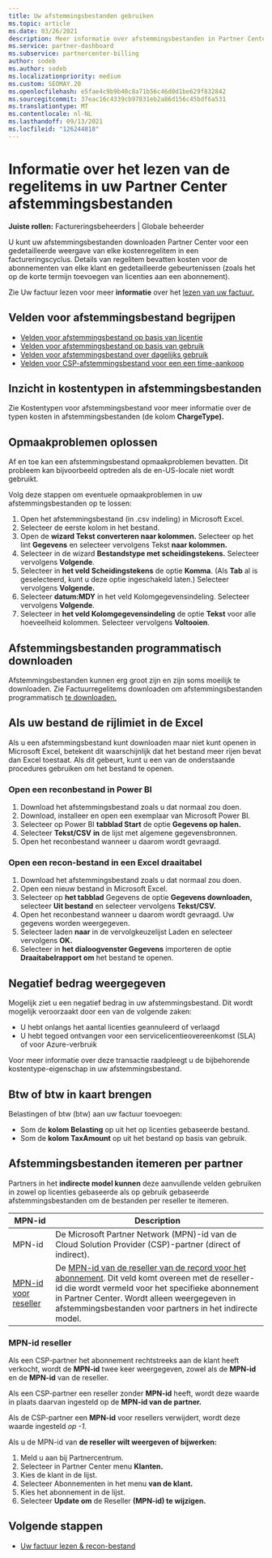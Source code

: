 ```yaml
---
title: Uw afstemmingsbestanden gebruiken
ms.topic: article
ms.date: 03/26/2021
description: Meer informatie over afstemmingsbestanden in Partner Center en hoe u de gedetailleerde, line-itemweergaven van kosten voor een bepaalde factureringscyclus interpreteert.
ms.service: partner-dashboard
ms.subservice: partnercenter-billing
author: sodeb
ms.author: sodeb
ms.localizationpriority: medium
ms.custom: SEOMAY.20
ms.openlocfilehash: e5fae4c9b9b40c8a71b56c46d0d1be629f832842
ms.sourcegitcommit: 37eac16c4339cb97831eb2a86d156c45bdf6a531
ms.translationtype: MT
ms.contentlocale: nl-NL
ms.lasthandoff: 09/13/2021
ms.locfileid: "126244818"
---
```

# <a name="learn-how-to-read-the-line-items-in-your-partner-center-reconciliation-files"></a>Informatie over het lezen van de regelitems in uw Partner Center afstemmingsbestanden

**Juiste rollen:** Factureringsbeheerders | Globale beheerder

U kunt uw afstemmingsbestanden downloaden Partner Center voor een gedetailleerde weergave van elke kostenregelitem in een factureringscyclus. Details van regelitem bevatten kosten voor de abonnementen van elke klant en gedetailleerde gebeurtenissen (zoals het op de korte termijn toevoegen van licenties aan een abonnement).

Zie Uw factuur lezen voor meer **informatie** over het [lezen van uw factuur.](read-your-bill.md)

## <a name="understand-reconciliation-file-fields"></a>Velden voor afstemmingsbestand begrijpen

- [Velden voor afstemmingsbestand op basis van licentie](license-based-recon-files.md)
- [Velden voor afstemmingsbestand op basis van gebruik](usage-based-recon-files.md)
- [Velden voor afstemmingsbestand over dagelijks gebruik](daily-rated-usage-recon-files.md)
- [Velden voor CSP-afstemmingsbestand voor een een time-aankoop](modern-invoice-reconciliation-file.md)

## <a name="understand-charge-types-in-reconciliation-files"></a>Inzicht in kostentypen in afstemmingsbestanden

Zie Kostentypen voor afstemmingsbestand voor meer [](recon-file-charge-types.md)informatie over de typen kosten in afstemmingsbestanden (de kolom **ChargeType).**

## <a name="fix-formatting-issues"></a>Opmaakproblemen oplossen

Af en toe kan een afstemmingsbestand opmaakproblemen bevatten. Dit probleem kan bijvoorbeeld optreden als de en-US-locale niet wordt gebruikt.

Volg deze stappen om eventuele opmaakproblemen in uw afstemmingsbestanden op te lossen:

1. Open het afstemmingsbestand (in .csv indeling) in Microsoft Excel.
2. Selecteer de eerste kolom in het bestand.
3. Open de **wizard Tekst converteren naar kolommen.** Selecteer op het lint **Gegevens** en selecteer vervolgens Tekst **naar kolommen.**
4. Selecteer in de wizard **Bestandstype met scheidingstekens.** Selecteer vervolgens **Volgende**.
5. Selecteer in **het veld Scheidingstekens** de optie **Komma**. (Als **Tab** al is geselecteerd, kunt u deze optie ingeschakeld laten.) Selecteer vervolgens **Volgende.**
6. Selecteer  **datum:MDY** in het veld Kolomgegevensindeling. Selecteer vervolgens **Volgende**.
7. Selecteer in **het veld Kolomgegevensindeling** de optie **Tekst** voor alle hoeveelheid kolommen. Selecteer vervolgens **Voltooien**.

## <a name="download-reconciliation-files-programmatically"></a>Afstemmingsbestanden programmatisch downloaden

Afstemmingsbestanden kunnen erg groot zijn en zijn soms moeilijk te downloaden. Zie Factuurregelitems downloaden om afstemmingsbestanden programmatisch [te downloaden.](/partner-center/develop/get-invoiceline-items)

## <a name="if-your-file-exceeds-the-row-limit-in-excel"></a>Als uw bestand de rijlimiet in de Excel

Als u een afstemmingsbestand kunt downloaden maar niet kunt openen in Microsoft Excel, betekent dit waarschijnlijk dat het bestand meer rijen bevat dan Excel toestaat. Als dit gebeurt, kunt u een van de onderstaande procedures gebruiken om het bestand te openen.

### <a name="open-a-recon-file-in-power-bi"></a>Open een reconbestand in Power BI

1. Download het afstemmingsbestand zoals u dat normaal zou doen.
2. Download, installeer en open een exemplaar van Microsoft Power BI.
3. Selecteer op Power BI **tabblad Start** de optie **Gegevens op halen.**
4. Selecteer **Tekst/CSV** **in** de lijst met algemene gegevensbronnen.
5. Open het reconbestand wanneer u daarom wordt gevraagd.

### <a name="open-a-recon-file-in-an-excel-pivot-table"></a>Open een recon-bestand in een Excel draaitabel

1. Download het afstemmingsbestand zoals u dat normaal zou doen.
2. Open een nieuw bestand in Microsoft Excel.
3. Selecteer op **het tabblad** Gegevens de optie **Gegevens downloaden,** selecteer **Uit bestand** en selecteer vervolgens **Tekst/CSV.**
4. Open het reconbestand wanneer u daarom wordt gevraagd. Uw gegevens worden weergegeven.
5. Selecteer laden **naar** in de vervolgkeuzelijst Laden en selecteer vervolgens **OK.**
6. Selecteer in **het dialoogvenster Gegevens** importeren de optie **Draaitabelrapport om** het bestand te openen.

## <a name="negative-amount-displayed"></a>Negatief bedrag weergegeven

Mogelijk ziet u een negatief bedrag in uw afstemmingsbestand. Dit wordt mogelijk veroorzaakt door een van de volgende zaken:

- U hebt onlangs het aantal licenties geannuleerd of verlaagd
- U hebt tegoed ontvangen voor een servicelicentieovereenkomst (SLA) of voor Azure-verbruik

Voor meer informatie over deze transactie raadpleegt u de bijbehorende kostentype-eigenschap in uw afstemmingsbestand.

## <a name="map-taxes-or-vat"></a>Btw of btw in kaart brengen

Belastingen of btw (btw) aan uw factuur toevoegen:

- Som de **kolom Belasting** op uit het op licenties gebaseerde bestand.
- Som de **kolom TaxAmount** op uit het bestand op basis van gebruik.

## <a name="itemize-reconciliation-files-by-partner"></a>Afstemmingsbestanden itemeren per partner

Partners in het **indirecte model kunnen** deze aanvullende velden gebruiken in zowel op licenties gebaseerde als op gebruik gebaseerde afstemmingsbestanden om de bestanden per reseller te itemeren.

| MPN-id | Description |
| ------ | ----------- |
| MPN-id | De Microsoft Partner Network (MPN)-id van de Cloud Solution Provider (CSP)-partner (direct of indirect). |
| [MPN-id voor reseller](#reseller-mpn-id) | De [MPN-id van de reseller van de record voor het abonnement](#reseller-mpn-id). Dit veld komt overeen met de reseller-id die wordt vermeld voor het specifieke abonnement in Partner Center. Wordt alleen weergegeven in afstemmingsbestanden voor partners in het indirecte model. |

### <a name="reseller-mpn-id"></a>MPN-id reseller

Als een CSP-partner het abonnement rechtstreeks aan de klant heeft verkocht, wordt de **MPN-id** twee keer weergegeven, zowel als de **MPN-id** en de **MPN-id** van de reseller.

Als een CSP-partner een reseller zonder **MPN-id** heeft, wordt deze waarde in plaats daarvan ingesteld op de **MPN-id van de partner.**

Als de CSP-partner een **MPN-id** voor resellers verwijdert, wordt deze waarde ingesteld *op -1.*

Als u de MPN-id van **de reseller wilt weergeven of bijwerken:**

1. Meld u aan bij Partnercentrum.
2. Selecteer in Partner Center menu **Klanten.**
3. Kies de klant in de lijst.
4. Selecteer Abonnementen in het menu **van de klant.**
5. Kies het abonnement in de lijst.
6. Selecteer **Update om** de Reseller **(MPN-id) te wijzigen.**

## <a name="next-steps"></a>Volgende stappen

- [Uw factuur lezen & recon-bestand](read-your-bill.md) 